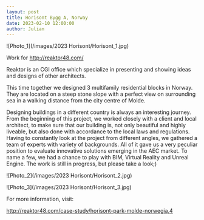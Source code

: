 ```yaml
---
layout: post  
title: Horisont Bygg A, Norway
date: 2023-02-10 12:00:00
author: Julian
---
```

![Photo_1](/images/2023 Horisont/Horisont_1.jpg)

<!--excerpt-->

Work for <http://reaktor48.com/>  

Reaktor is an CGI office which specialize in presenting and showing ideas and designs of other architects.

This time together we designed 3 multifamily residential blocks in Norway. They are located on a steep stone slope with a perfect view on surrounding sea in a walking distance from the city centre of Molde. 

Designing buildings in a different country is always an interesting journey. From the beginning of this project, we worked closely with a client and local architect, to make sure that our building is, not only beautiful and highly liveable, but also done with accordance to the local laws and regulations.
Having to constantly look at the project from different angles, we gathered a team of experts with variety of backgrounds. All of it gave us a very peculiar position to evaluate innovative solutions emerging in the AEC market. To name a few, we had a chance to play with BIM, Virtual Reality and Unreal Engine.
The work is still in progress, but please take a look;)

![Photo_2](/images/2023 Horisont/Horisont_2.jpg)

![Photo_3](/images/2023 Horisont/Horisont_3.jpg)

For more information, visit:

<http://reaktor48.com/case-study/horisont-park-molde-norwegia,4>